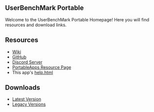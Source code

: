 ## UserBenchMark Portable
Welcome to the UserBenchMark Portable Homepage! Here you will find resources and download links.
## Resources
- [Wiki](https://github.com/JarlPenguin/UserBenchMarkPortable/wiki)
- [GitHub](https://github.com/JarlPenguin/UserBenchMarkPortable)
- [Discord Server](https://discord.gg/VVuZHqT)
- [PortableApps Resource Page](https://portableapps.com/node/58071)
- This app's [help.html](https://github.com/JarlPenguin/UserBenchMarkPortable/tree/master/docs/help.html)

## Downloads
- [Latest Version](https://github.com/JarlPenguin/UserBenchMarkPortable/releases/download/2.9.4.999/UserBenchMarkPortable_2.9.5.0_Dev_Test_9_English.paf.exe)
- [Legacy Versions](https://github.com/JarlPenguin/UserBenchMarkPortable/releases)

